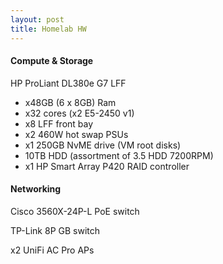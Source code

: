 ```yaml
---
layout: post
title: Homelab HW
---
```



#### Compute & Storage

HP ProLiant DL380e G7 LFF
- x48GB (6 x 8GB) Ram
- x32 cores (x2 E5-2450 v1)
- x8 LFF front bay 
- x2 460W hot swap PSUs
- x1 250GB NvME drive (VM root disks)
- 10TB HDD (assortment of 3.5 HDD 7200RPM)
- x1 HP Smart Array P420 RAID controller 

#### Networking

Cisco 3560X-24P-L PoE switch

TP-Link 8P GB switch

x2 UniFi AC Pro APs


